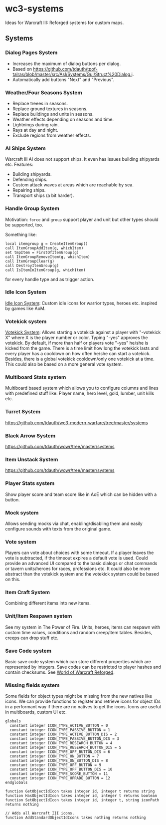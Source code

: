 # wc3-systems

Ideas for Warcraft III: Reforged systems for custom maps.

## Systems

### Dialog Pages System

- Increases the maximum of dialog buttons per dialog.
- Based on https://github.com/tdauth/tpof-talras/blob/master/src/Asl/Systems/Gui/Struct%20Dialog.j.
- Automatically add buttons "Next" and "Previous".


### Weather/Four Seasons System

- Replace treees in seasons.
- Replace ground textures in seasons.
- Replace buildings and units in seasons.
- Weather effects depending on seasons and time.
- Lightnings during rain.
- Rays at day and night.
- Exclude regions from weather effects.

### AI Ships System

Warcraft III AI does not support ships. It even has issues building shipyards etc.
Features:

* Building shipyards.
* Defending ships.
* Custom attack waves at areas which are reachable by sea.
* Repairing ships.
* Transport ships (a bit harder).

### Handle Group System

Motivation: `force` and `group` support player and unit but other types should be supported, too.

Something like:

```
local itemgroup g = CreateItemGroup()
call ItemGroupAddItem(g, whichItem)
set tmpItem = FirstOfItemGroup(g)
call ItemGroupRemoveItem(g, whichItem)
call ItemGroupClear(g)
call DestroyItemGroup(g)
call IsItemInItemGroup(g, whichItem)
```

for every handle type and as trigger action.

### Idle Icon System

[Idle Icon System](https://github.com/tdauth/wc3-idle-icon-system): Custom idle icons for warrior types, heroes etc. inspired by games like AoM.

### Votekick system

[Votekick System](https://github.com/tdauth/wc3-votekick-system): Allows starting a votekick against a player with "-votekick X" where X is the player number or color. Typing "-yes" approves the votekick. By default, if more than half or players vote "-yes" he/she is kicked from the game. There is a time limit how long the votekick lasts and every player has a cooldown on how often he/she can start a votekick. Besides, there is a global votekick cooldown/only one votekick at a time.
This could also be based on a more general vote system.

### Multiboard Stats system

Multiboard based system which allows you to configure columns and lines with predefined stuff like: Player name, hero level, gold, lumber, unit kills etc.

### Turret System

https://github.com/tdauth/wc3-modern-warfare/tree/master/systems

### Black Arrow System

https://github.com/tdauth/wowr/tree/master/systems

### Item Unstack System

https://github.com/tdauth/wowr/tree/master/systems

### Player Stats system

Show player score and team score like in AoE which can be hidden with a button.

### Mock system

Allows sending mocks via chat, enabling/disabling them and easily configure sounds with texts from the original game.

### Vote system

Players can vote about choices with some timeout. If a player leaves the vote is subtracted, if the timeout expires a default vote is used.
Could provide an advanced UI compared to the basic dialogs or chat commands or tavern units/heroes for races, professions etc.
It could also be more abstract than the votekick system and the votekick system could be based on this.


### Item Craft System

Combining different items into new items.

### Unit/Item Respawn system

See my system in The Power of Fire. Units, heroes, items can respawn with custom time values, conditions and random creep/item tables. Besides, creeps can drop stuff etc.

### Save Code system

Basic save code system which can store different properties which are represented by integers. Save codes can be restricted to player hashes and contain checksums. See [World of Warcraft Reforged](https://github.com/tdauth/wowr).

### Missing fields system

Some fields for object types might be missing from the new natives like icons.
We can provide functions to register and retrieve icons for object IDs in a performant way if there are no natives to get the icons.
Icons are useful in multiboards, custom UI etc.

```
globals
  constant integer ICON_TYPE_ACTIVE_BUTTON = 0
  constant integer ICON_TYPE_PASSIVE_BUTTON = 1
  constant integer ICON_TYPE_ACTIVE_BUTTON_DIS = 2
  constant integer ICON_TYPE_PASSIVE_BUTTON_DIS = 3
  constant integer ICON_TYPE_RESEARCH_BUTTON = 4
  constant integer ICON_TYPE_RESEARCH_BUTTON_DIS = 5
  constant integer ICON_TYPE_OFF_BUTTON_DIS = 6
  constant integer ICON_TYPE_ON_BUTTON = 7
  constant integer ICON_TYPE_ON_BUTTON_DIS = 8
  constant integer ICON_TYPE_OFF_BUTTON = 9
  constant integer ICON_TYPE_OFF_BUTTON_DIS = 10
  constant integer ICON_TYPE_SCORE_BUTTON = 11
  constant integer ICON_TYPE_UPRADE_BUTTON = 12
endglobals

function GetObjectIdIcon takes integer id, integer t returns string
function HasObjectIdIcon takes integer id, integer t returns boolean
function SetObjectIdIcon takes integer id, integer t, string iconPath returns nothing

// Adds all Warcraft III icons.
function AddStandardObjectIdIcons takes nothing returns nothing
```

